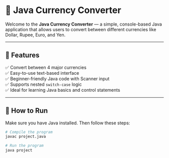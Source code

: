 # 💱 Java Currency Converter

Welcome to the **Java Currency Converter** — a simple, console-based Java application that allows users to convert between different currencies like Dollar, Rupee, Euro, and Yen.

---

## 📌 Features

✅ Convert between 4 major currencies  
✅ Easy-to-use text-based interface  
✅ Beginner-friendly Java code with Scanner input  
✅ Supports nested `switch-case` logic  
✅ Ideal for learning Java basics and control statements

---

## 🚀 How to Run

Make sure you have Java installed. Then follow these steps:

```bash
# Compile the program
javac project.java

# Run the program
java project
